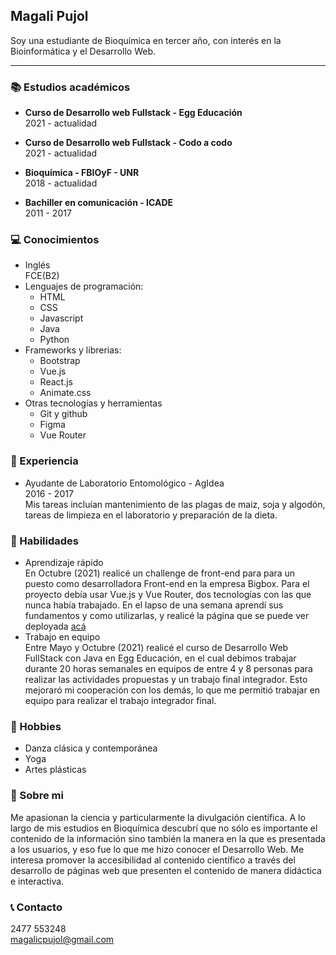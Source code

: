 
## Magali Pujol
Soy una estudiante de Bioquímica en tercer año, con interés en la Bioinformática y el Desarrollo Web.

---

### 📚 Estudios académicos

 - **Curso de Desarrollo web Fullstack - Egg Educación**  
 2021 - actualidad 
 
  - **Curso de Desarrollo web Fullstack - Codo a codo**  
 2021 - actualidad 
 
- **Bioquímica - FBIOyF - UNR**  
 2018 - actualidad

- **Bachiller en comunicación - ICADE**  
 2011 - 2017
 
 ### 💻 Conocimientos
- Inglés  
  FCE(B2)
- Lenguajes de programación:
   - HTML
   - CSS
   - Javascript
   - Java
   - Python
 - Frameworks y librerias:
   - Bootstrap
   - Vue.js
   - React.js
   - Animate.css
 - Otras tecnologías y herramientas
   - Git y github
   - Figma
   - Vue Router
  

### 🧫 Experiencia
- Ayudante de Laboratorio Entomológico - AgIdea  
  2016 - 2017  
  Mis tareas incluían mantenimiento de las plagas de maiz, soja y algodón, tareas de limpieza en el laboratorio y preparación de la dieta. 


  
### 🙋 Habilidades
- Aprendizaje rápido  
  En Octubre (2021) realicé un challenge de front-end para para un puesto como desarrolladora Front-end en la empresa Bigbox. Para el proyecto debía usar Vue.js y Vue Router, dos tecnologías con las que nunca había trabajado. En el lapso de una semana aprendí sus fundamentos y como utilizarlas, y realicé la página que se puede ver deployada [acá](https://magalipujol.github.io/bigbox-challenge/actividades/page=1/limit=9)
- Trabajo en equipo  
  Entre Mayo y Octubre (2021) realicé el curso de Desarrollo Web FullStack con Java en Egg Educación, en el cual debimos trabajar durante 20 horas semanales en equipos de entre 4 y 8 personas para realizar las actividades propuestas y un trabajo final integrador. Esto mejoraró mi cooperación con los demás, lo que me permitió trabajar en equipo para realizar el trabajo integrador final. 

### 🎨 Hobbies
- Danza clásica y contemporánea
- Yoga
- Artes plásticas

### 🌿 Sobre mi
Me apasionan la ciencia y particularmente la divulgación científica. A lo largo de mis estudios en Bioquímica descubrí que no sólo es importante el contenido de la información sino también la manera en la que es presentada a los usuarios, y eso fue lo que me hizo conocer el Desarrollo Web. Me interesa promover la accesibilidad al contenido científico a través del desarrollo de páginas web que presenten el contenido de manera didáctica e interactiva. 
  
### 📞 Contacto
2477 553248  
magalicpujol@gmail.com
